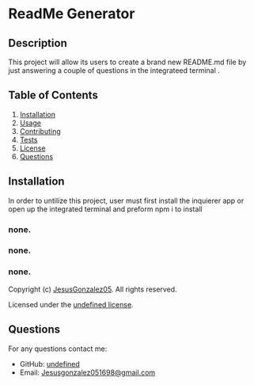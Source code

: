 # ReadMe Generator
  
  ## Description
  This project will allow its users to create a brand new README.md file by just answering a couple of questions in the integrateed terminal .
  
  ## Table of Contents
  1. [Installation](#installation)
  2. [Usage](#usage)
  3. [Contributing](#contributing)
  4. [Tests](#tests)
  5. [License](#license)
  6. [Questions](#questions)
  
  ## Installation
  In order to untilize this project, user must first install    the inquierer app  or  open up the integrated terminal and preform npm i to install
 
  ### none.
  
  ### none.
  
  ### none.
  
  Copyright (c) [JesusGonzalez05](https://github.com/JesusGonzalez05). All rights reserved. 
  
Licensed under the [undefined license](https://choosealicense.com/licenses/undefined/).

  ## Questions
  For any questions contact me:
  - GitHub: [undefined](https://github.com/undefined)
  - Email: [Jesusgonzalez051698@gmail.com](mailto:Jesusgonzalez051698@gmail.com)
